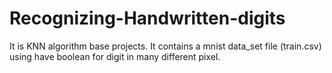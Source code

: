 # Recognizing-Handwritten-digits
It is KNN algorithm base projects. It contains a mnist data_set file (train.csv) using have boolean for digit in many different pixel.
